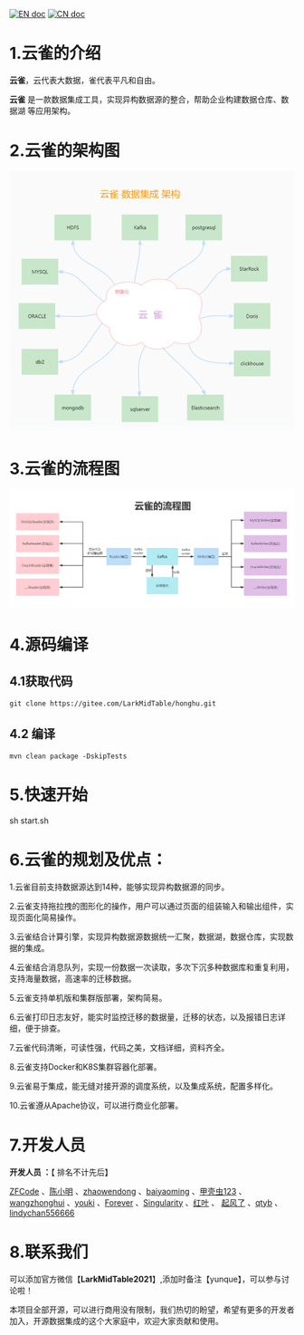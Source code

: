 

[![EN doc](https://img.shields.io/badge/document-English-blue.svg)](README.en.md)
[![CN doc](https://img.shields.io/badge/文档-中文版-blue.svg)](README.md)



# 1.云雀的介绍

 **云雀**，云代表大数据，雀代表平凡和自由。



**云雀** 是一款数据集成工具，实现异构数据源的整合，帮助企业构建数据仓库、数据湖 等应用架构。



# 2.云雀的架构图

![V1.0的架构图](./picture/a.jpg)



# 3.云雀的流程图

![V1.0的架构图](./picture/b.jpg)



# 4.源码编译

## 4.1获取代码

```
git clone https://gitee.com/LarkMidTable/honghu.git
```

## 4.2 编译

```
mvn clean package -DskipTests
```

# 5.快速开始



sh start.sh



# 6.云雀的规划及优点：

1.云雀目前支持数据源达到14种，能够实现异构数据源的同步。



2.云雀支持拖拉拽的图形化的操作，用户可以通过页面的组装输入和输出组件，实现页面化简易操作。



3.云雀结合计算引擎，实现异构数据源数据统一汇聚，数据湖，数据仓库，实现数据的集成。



4.云雀结合消息队列，实现一份数据一次读取，多次下沉多种数据库和重复利用，支持海量数据，高速率的迁移数据。



5.云雀支持单机版和集群版部署，架构简易。



6.云雀打印日志友好，能实时监控迁移的数据量，迁移的状态，以及报错日志详细，便于排查。



7.云雀代码清晰，可读性强，代码之美，文档详细，资料齐全。



8.云雀支持Docker和K8S集群容器化部署。



9.云雀易于集成，能无缝对接开源的调度系统，以及集成系统，配置多样化。



10.云雀遵从Apache协议，可以进行商业化部署。



# 7.开发人员

**开发人员 ：**【 排名不计先后】

 [ZFCode](https://gitee.com/ZFCode)  、[陈小明](https://gitee.com/cenzhiming) 、[zhaowendong](https://gitee.com/PK_zwd) 、[baiyaoming](https://gitee.com/baiyaoming) 、[甲壳虫123](https://gitee.com/njhuanghua) 、[wangzhonghui](https://gitee.com/wangzhonghui1204) 、[youki](https://gitee.com/coreland_eip) 、[Forever](https://gitee.com/GenBrother) 、[Singularity](https://gitee.com/dangzefei) 、[红叶](https://gitee.com/houstao) 、 [起风了](https://gitee.com/its_windy) 、[qtyb](https://gitee.com/qtyb) 、[lindychan556666](https://gitee.com/chenlin556666) 



# 8.联系我们

可以添加官方微信【**LarkMidTable2021**】,添加时备注【yunque】，可以参与讨论啦！



本项目全部开源，可以进行商用没有限制，我们热切的盼望，希望有更多的开发者加入，开源数据集成的这个大家庭中，欢迎大家贡献和使用。

